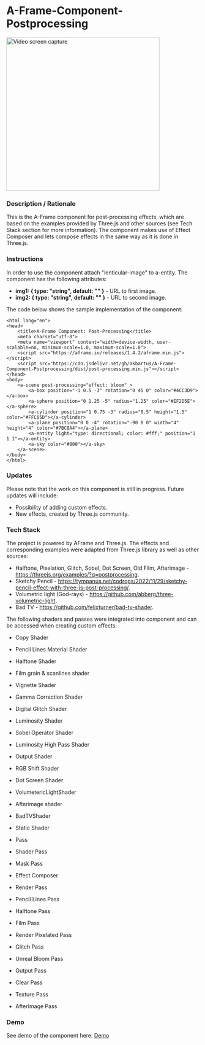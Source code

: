 # A-Frame-Component-Postprocessing
<img src="img/screenshot.gif" title="Video screen capture" alt="Video screen capture" height="400">

### **Description / Rationale**
This is the A-Frame component for post-processing effects, which are based on the examples provided by Three.js and other sources (see Tech Stack section for more information). The component makes use of Effect Composer and lets compose effects in the same way as it is done in Three.js.


### **Instructions**
In order to use the component attach "lenticular-image" to a-entity. The component has the following attributes: 
* <b>img1: { type: "string", default: "" }</b> - URL to first image.
* <b>img2: { type: "string", default: "" }</b> - URL to second image.

The code below shows the sample implementation of the component:
```
<html lang="en">
<head>
    <title>A-Frame Component: Post-Processing</title>
    <meta charset="utf-8">
    <meta name="viewport" content="width=device-width, user-scalable=no, minimum-scale=1.0, maximum-scale=1.0">
    <script src="https://aframe.io/releases/1.4.2/aframe.min.js"></script>
    <script src="https://cdn.jsdelivr.net/gh/akbartus/A-Frame-Component-Postprocessing/dist/post-processing.min.js"></script>
</head>
<body>
    <a-scene post-processing="effect: bloom" >
        <a-box position="-1 0.5 -3" rotation="0 45 0" color="#4CC3D9"></a-box>
        <a-sphere position="0 1.25 -5" radius="1.25" color="#EF2D5E"></a-sphere>
        <a-cylinder position="1 0.75 -3" radius="0.5" height="1.5" color="#FFC65D"></a-cylinder>
        <a-plane position="0 0 -4" rotation="-90 0 0" width="4" height="4" color="#7BC8A4"></a-plane>
        <a-entity light="type: directional; color: #fff;" position="1 1 1"></a-entity>
        <a-sky color="#000"></a-sky> 
    </a-scene>
</body>
</html>
```

### **Updates**
Please note that the work on this component is still in progress. Future updates will include:
* Possibility of adding custom effects.
* New effects, created by Three.js community.

### **Tech Stack**
The project is powered by AFrame and Three.js. The effects and corresponding examples were adapted from Three.js library as well as other sources:
* Halftone, Pixelation, Glitch, Sobel, Dot Screen, Old Film, Afterimage - https://threejs.org/examples/?q=postprocessing.
* Sketchy Pencil - https://tympanus.net/codrops/2022/11/29/sketchy-pencil-effect-with-three-js-post-processing/.
* Volumetric light (God-rays) - https://github.com/abberg/three-volumetric-light.
* Bad TV - https://github.com/felixturner/bad-tv-shader.

The following shaders and passes were integrated into component and can be accessed when creating custom effects:
* Copy Shader
* Pencil Lines Material Shader
* Halftone Shader
* Film grain & scanlines shader
* Vignette Shader
* Gamma Correction Shader
* Digital Glitch Shader
* Luminosity Shader
* Sobel Operator Shader
* Luminosity High Pass Shader
* Output Shader
* RGB Shift Shader
* Dot Screen Shader
* VolumetericLightShader
* Afterimage shader
* BadTVShader
* Static Shader

* Pass  
* Shader Pass
* Mask Pass
* Effect Composer
* Render Pass
* Pencil Lines Pass
* Halftone Pass
* Film Pass
* Render Pixelated Pass
* Glitch Pass
* Unreal Bloom Pass
* Output Pass
* Clear Pass
* Texture Pass
* AfterImage Pass
        
### **Demo**
See demo of the component here: [Demo](https://post-processing.glitch.me/)
